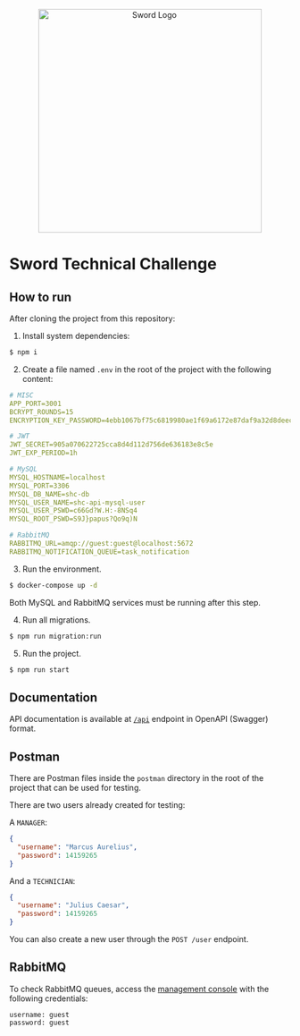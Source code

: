 <p align="center">
  <img
    src="https://upload.wikimedia.org/wikipedia/commons/thumb/e/e3/Sword-logo-blue.svg/2880px-Sword-logo-blue.svg.png"
    width="400"
    alt="Sword Logo" />
</p>

# Sword Technical Challenge

## How to run
After cloning the project from this repository:

1. Install system dependencies:
```bash
$ npm i
```

2. Create a file named `.env` in the root of the project with the following
content:
```YAML
# MISC
APP_PORT=3001
BCRYPT_ROUNDS=15
ENCRYPTION_KEY_PASSWORD=4ebb1067bf75c6819980ae1f69a6172e87daf9a32d8deec00f30d35a6ecbe34a

# JWT
JWT_SECRET=905a070622725cca8d4d112d756de636183e8c5e
JWT_EXP_PERIOD=1h

# MySQL
MYSQL_HOSTNAME=localhost
MYSQL_PORT=3306
MYSQL_DB_NAME=shc-db
MYSQL_USER_NAME=shc-api-mysql-user
MYSQL_USER_PSWD=c66Gd?W.H:-8NSq4
MYSQL_ROOT_PSWD=S9J}papus?Qo9q)N

# RabbitMQ
RABBITMQ_URL=amqp://guest:guest@localhost:5672
RABBITMQ_NOTIFICATION_QUEUE=task_notification

```

3. Run the environment.
```bash
$ docker-compose up -d
```
Both MySQL and RabbitMQ services must be running after this step.

4. Run all migrations.
```bash
$ npm run migration:run
```

5. Run the project.
```bash
$ npm run start
```

## Documentation
API documentation is available at [`/api`](http://localhost:3001/api) endpoint
in OpenAPI (Swagger) format.

## Postman
There are Postman files inside the `postman` directory in the root of the
project that can be used for testing.

There are two users already created for testing:

A `MANAGER`:
```JSON
{
  "username": "Marcus Aurelius",
  "password": 14159265
}
```

And a `TECHNICIAN`:
```JSON
{
  "username": "Julius Caesar",
  "password": 14159265
}
```

You can also create a new user through the `POST /user` endpoint.

## RabbitMQ
To check RabbitMQ queues, access the
[management console](http://localhost:15672/) with the following credentials:

```Plain text
username: guest
password: guest
```
